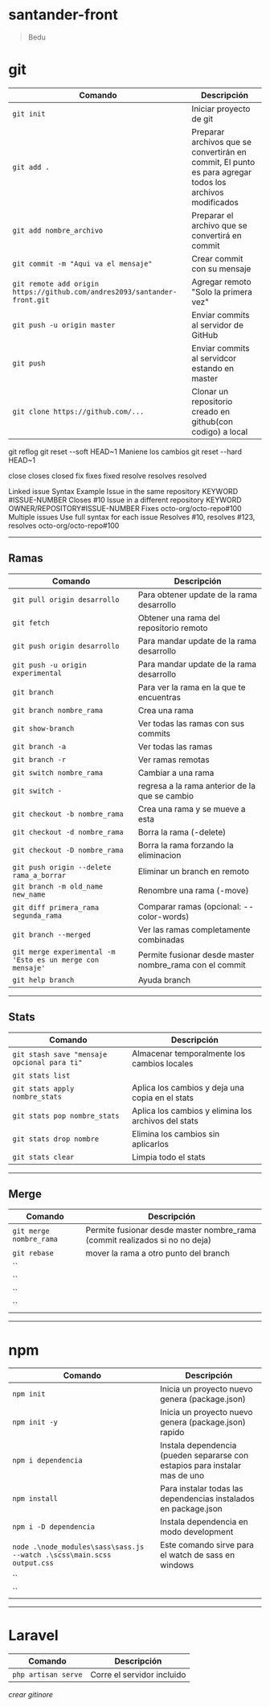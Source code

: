 # santander-front
>Bedu


# git
| Comando | Descripción |
|---------|-------------|
|`git init`| Iniciar proyecto de git|
|`git add .`| Preparar archivos que se convertirán en commit, El punto es para agregar todos los archivos modificados|
|`git add nombre_archivo`| Preparar el archivo que se convertirá en commit|
|`git commit -m "Aqui va el mensaje"`| Crear commit con su mensaje|
|`git remote add origin https://github.com/andres2093/santander-front.git`| Agregar remoto "Solo la primera vez"|
|`git push -u origin master`| Enviar commits al servidor de GitHub|
|`git push`| Enviar commits al servidcor estando en master|
|`git clone https://github.com/...`| Clonar un repositorio creado en github(con codigo) a local|
git reflog
git reset --soft HEAD~1 Maniene los cambios
git reset --hard HEAD~1

close
closes
closed
fix
fixes
fixed
resolve
resolves
resolved

Linked issue	                    Syntax	Example
Issue in the same repository	    KEYWORD #ISSUE-NUMBER	                Closes #10
Issue in a different repository	    KEYWORD OWNER/REPOSITORY#ISSUE-NUMBER	Fixes octo-org/octo-repo#100
Multiple issues	Use full syntax for each issue	                            Resolves #10, resolves #123, resolves octo-org/octo-repo#100


---

## Ramas
| Comando | Descripción |
|---------|-------------|
|`git pull origin desarrollo`| Para obtener update de la rama desarrollo|
|`git fetch`| Obtener una rama del repositorio remoto|
|`git push origin desarrollo`| Para mandar update de la rama desarrollo|
|`git push -u origin experimental`| Para mandar update de la rama desarrollo|
|`git branch` | Para ver la rama en la que te encuentras|
|`git branch nombre_rama`| Crea una rama|
|`git show-branch`| Ver todas las ramas con sus commits|
|`git branch -a`|Ver todas las ramas|
|`git branch -r`|Ver ramas remotas|
|`git switch nombre_rama`|Cambiar a una rama|
|`git switch -`|regresa a la rama anterior de la que se cambio|
|`git checkout -b nombre_rama`|Crea una rama y se mueve a esta|
|`git checkout -d nombre_rama`|Borra la rama (-delete)|
|`git checkout -D nombre_rama`|Borra la rama forzando la eliminacion|
|`git push origin --delete rama_a_borrar`| Eliminar un branch en remoto|
|`git branch -m old_name new_name`|Renombre una rama (-move)
|`git diff primera_rama segunda_rama`|Comparar ramas (opcional: --color-words)|
|`git branch --merged`|Ver las ramas completamente combinadas|
|`git merge experimental -m 'Esto es un merge con mensaje'`| Permite fusionar desde master nombre_rama con el commit|
|`git help branch`|Ayuda branch|

---

## Stats
| Comando | Descripción |
|---------|-------------|
|`git stash save "mensaje opcional para ti"`| Almacenar temporalmente los cambios locales|
|`git stats list`| |
|`git stats apply nombre_stats`| Aplica los cambios y deja una copia en el stats|
|`git stats pop nombre_stats`| Aplica los cambios y elimina los archivos del stats|
|`git stats drop nombre`| Elimina los cambios sin aplicarlos|
|`git stats clear`| Limpia todo el stats|

---

## Merge
| Comando | Descripción |
|---------|-------------|
|`git merge nombre_rama`| Permite fusionar desde master nombre_rama (commit realizados si no no deja)|
|`git rebase`| mover la rama a otro punto del branch|
|``| |
|``| |
|``| |
|``| |

---

# npm

| Comando | Descripción |
|---------|-------------|
|`npm init`| Inicia un proyecto nuevo genera (package.json)|
|`npm init -y`| Inicia un proyecto nuevo genera (package.json) rapido|
|`npm i dependencia`| Instala dependencia (pueden separarse con estapios para instalar mas de uno|
|`npm install`| Para instalar todas las dependencias instalados en package.json|
|`npm i -D dependencia`| Instala dependencia en modo development|
|`node .\node_modules\sass\sass.js --watch .\scss\main.scss output.css`| Este comando sirve para el watch de sass en windows|
|``| |
|``| |

---

# Laravel

| Comando | Descripción |
|---------|-------------|
|`php artisan serve`| Corre el servidor incluido|



*crear gitinore*
